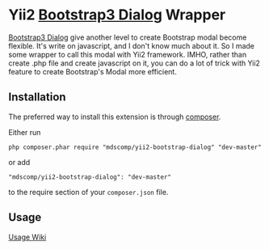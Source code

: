 Yii2 [Bootstrap3 Dialog](https://github.com/nakupanda/bootstrap3-dialog) Wrapper
=============
[Bootstrap3 Dialog](https://github.com/nakupanda/bootstrap3-dialog) give another level to create Bootstrap modal become flexible. It's write on javascript, and I don't know much about it. So I made
some wrapper to call this modal with Yii2 framework. IMHO, rather than create .php file and create javascript on it, you can do a lot of trick with Yii2 feature to create Bootstrap's Modal more efficient. 

Installation
------------

The preferred way to install this extension is through [composer](http://getcomposer.org/download/).

Either run

```
php composer.phar require "mdscomp/yii2-bootstrap-dialog" "dev-master"
```

or add

```
"mdscomp/yii2-bootstrap-dialog": "dev-master"
```

to the require section of your `composer.json` file.


Usage
-----

[Usage Wiki](https://bitbucket.org/mzdani/mdscomp-bootstrap-dialog/wiki/Usage)